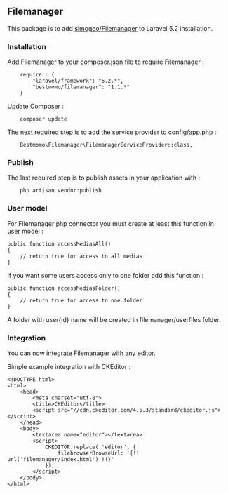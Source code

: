 ## Filemanager ##

This package is to add [simogeo/Filemanager](https://github.com/simogeo/Filemanager) to Laravel 5.2 installation.

### Installation ###

Add Filemanager to your composer.json file to require Filemanager :
```
    require : {
        "laravel/framework": "5.2.*",
        "bestmomo/filemanager": "1.1.*"
    }
```

Update Composer :
```
    composer update
```

The next required step is to add the service provider to config/app.php :
```
    Bestmomo\Filemanager\FilemanagerServiceProvider::class,
```

### Publish ###

The last required step is to publish assets in your application with :
```
    php artisan vendor:publish
```

### User model ###

For Filemanager php connector you must create at least this function in user model :

```
public function accessMediasAll()
{
    // return true for access to all medias
}
```

If you want some users access only to one folder add this function :

```
public function accessMediasFolder()
{
    // return true for access to one folder
}
```
A folder with user{id} name will be created in filemanager/userfiles folder.

### Integration ###

You can now integrate Filemanager with any editor.

Simple example integration with CKEditor :
```
<!DOCTYPE html>
<html>
    <head>
        <meta charset="utf-8">
        <title>CKEditor</title>
        <script src="//cdn.ckeditor.com/4.5.3/standard/ckeditor.js"></script>
    </head>
    <body>
        <textarea name="editor"></textarea>
        <script>
            CKEDITOR.replace( 'editor', {
                filebrowserBrowseUrl: '{!! url('filemanager/index.html') !!}'
            });
        </script>
    </body>
</html>
```



